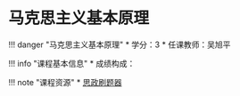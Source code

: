 # 马克思主义基本原理

!!! danger "马克思主义基本原理"
    * 学分：3
    * 任课教师：吴旭平

!!! info "课程基本信息"
    * 成绩构成：

!!! note "课程资源"
	* [思政刷题器](https://study.zjueva.net/)



